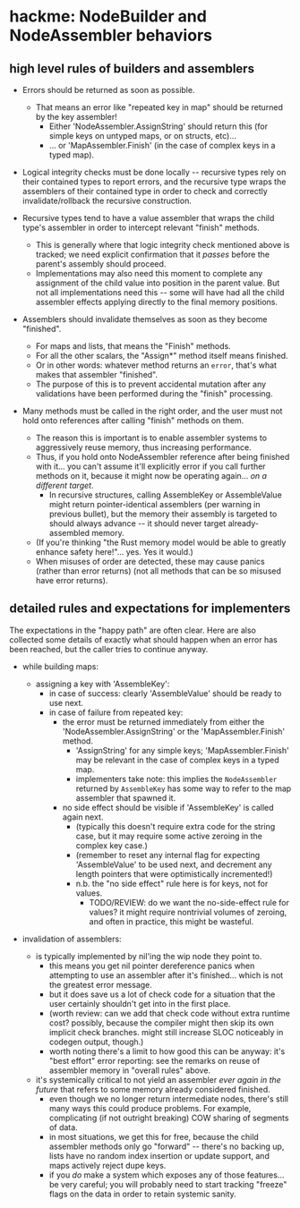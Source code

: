 hackme: NodeBuilder and NodeAssembler behaviors
===============================================

high level rules of builders and assemblers
-------------------------------------------

- Errors should be returned as soon as possible.
	- That means an error like "repeated key in map" should be returned by the key assembler!
		- Either 'NodeAssembler.AssignString' should return this (for simple keys on untyped maps, or on structs, etc)...
		- ... or 'MapAssembler.Finish' (in the case of complex keys in a typed map).

- Logical integrity checks must be done locally -- recursive types rely on their contained types to report errors, and the recursive type wraps the assemblers of their contained type in order to check and correctly invalidate/rollback the recursive construction.

- Recursive types tend to have a value assembler that wraps the child type's assembler in order to intercept relevant "finish" methods.
	- This is generally where that logic integrity check mentioned above is tracked; we need explicit confirmation that it *passes* before the parent's assembly should proceed.
	- Implementations may also need this moment to complete any assignment of the child value into position in the parent value.  But not all implementations need this -- some will have had all the child assembler effects applying directly to the final memory positions.

- Assemblers should invalidate themselves as soon as they become "finished".
	- For maps and lists, that means the "Finish" methods.
	- For all the other scalars, the "Assign*" method itself means finished.
	- Or in other words: whatever method returns an `error`, that's what makes that assembler "finished".
	- The purpose of this is to prevent accidental mutation after any validations have been performed during the "finish" processing.

- Many methods must be called in the right order, and the user must not hold onto references after calling "finish" methods on them.
	- The reason this is important is to enable assembler systems to aggressively reuse memory, thus increasing performance.
	- Thus, if you hold onto NodeAssembler reference after being finished with it... you can't assume it'll explicitly error if you call further methods on it, because it might now be operating again... _on a different target_.
		- In recursive structures, calling AssembleKey or AssembleValue might return pointer-identical assemblers (per warning in previous bullet), but the memory their assembly is targeted to should always advance -- it should never target already-assembled memory.
	- (If you're thinking "the Rust memory model would be able to greatly enhance safety here!"... yes.  Yes it would.)
	- When misuses of order are detected, these may cause panics (rather than error returns) (not all methods that can be so misused have error returns).


detailed rules and expectations for implementers
------------------------------------------------

The expectations in the "happy path" are often clear.
Here are also collected some details of exactly what should happen when an error has been reached,
but the caller tries to continue anyway.

- while building maps:
	- assigning a key with 'AssembleKey':
		- in case of success: clearly 'AssembleValue' should be ready to use next.
		- in case of failure from repeated key:
			- the error must be returned immediately from either the 'NodeAssembler.AssignString' or the 'MapAssembler.Finish' method.
				- 'AssignString' for any simple keys; 'MapAssembler.Finish' may be relevant in the case of complex keys in a typed map.
				- implementers take note: this implies the `NodeAssembler` returned by `AssembleKey` has some way to refer to the map assembler that spawned it.
			- no side effect should be visible if 'AssembleKey' is called again next.
				- (typically this doesn't require extra code for the string case, but it may require some active zeroing in the complex key case.)
				- (remember to reset any internal flag for expecting 'AssembleValue' to be used next, and decrement any length pointers that were optimistically incremented!)
				- n.b. the "no side effect" rule here is for keys, not for values.
					- TODO/REVIEW: do we want the no-side-effect rule for values?  it might require nontrivial volumes of zeroing, and often in practice, this might be wasteful.

- invalidation of assemblers:
	- is typically implemented by nil'ing the wip node they point to.
		- this means you get nil pointer dereference panics when attempting to use an assembler after it's finished... which is not the greatest error message.
		- but it does save us a lot of check code for a situation that the user certainly shouldn't get into in the first place.
		- (worth review: can we add that check code without extra runtime cost?  possibly, because the compiler might then skip its own implicit check branches.  might still increase SLOC noticeably in codegen output, though.)
		- worth noting there's a limit to how good this can be anyway: it's "best effort" error reporting: see the remarks on reuse of assembler memory in "overall rules" above.
	- it's systemically critical to not yield an assembler _ever again in the future_ that refers to some memory already considered finished.
		- even though we no longer return intermediate nodes, there's still many ways this could produce problems.  For example, complicating (if not outright breaking) COW sharing of segments of data.
		- in most situations, we get this for free, because the child assembler methods only go "forward" -- there's no backing up, lists have no random index insertion or update support, and maps actively reject dupe keys.
		- if you *do* make a system which exposes any of those features... be very careful; you will probably need to start tracking "freeze" flags on the data in order to retain systemic sanity.
